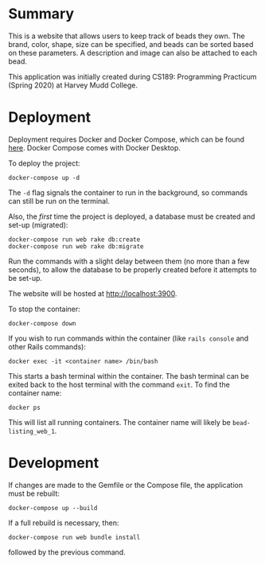 # Summary
This is a website that allows users to keep track of beads they own. The brand, color, shape, size can be specified, and beads can be sorted based on these parameters. A description and image can also be attached to each bead.

This application was initially created during CS189: Programming Practicum (Spring 2020) at Harvey Mudd College.

# Deployment
Deployment requires Docker and Docker Compose, which can be found [here](https://www.docker.com/products/docker-desktop). Docker Compose comes with Docker Desktop.

To deploy the project:

```
docker-compose up -d
```

The `-d` flag signals the container to run in the background, so commands can still be run on the terminal.

Also, the _first_ time the project is deployed, a database must be created and set-up (migrated):

```
docker-compose run web rake db:create
docker-compose run web rake db:migrate
```
Run the commands with a slight delay between them (no more than a few seconds), to allow the database to be properly created before it attempts to be set-up.

The website will be hosted at [http://localhost:3900](http://localhost:3900).

To stop the container:
```
docker-compose down
```

If you wish to run commands within the container (like `rails console` and other Rails commands):

```
docker exec -it <container name> /bin/bash
```
This starts a bash terminal within the container. The bash terminal can be exited back to the host terminal with the command `exit`. To find the container name:
```
docker ps
```
This will list all running containers. The container name will likely be `bead-listing_web_1`.

# Development
If changes are made to the Gemfile or the Compose file, the application must be rebuilt:
```
docker-compose up --build
```
If a full rebuild is necessary, then:
```
docker-compose run web bundle install
```
followed by the previous command.

